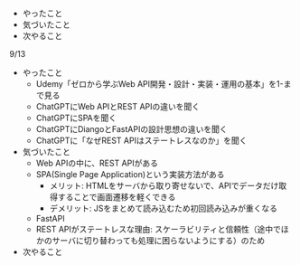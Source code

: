 - やったこと
- 気づいたこと
- 次やること

9/13
- やったこと
  - Udemy「ゼロから学ぶWeb API開発・設計・実装・運用の基本」を1-まで見る
  - ChatGPTにWeb APIとREST APIの違いを聞く
  - ChatGPTにSPAを聞く
  - ChatGPTにDiangoとFastAPIの設計思想の違いを聞く
  - ChatGPTに「なぜREST APIはステートレスなのか」を聞く
- 気づいたこと
  - Web APIの中に、REST APIがある
  - SPA(Single Page Application)という実装方法がある
    - メリット: HTMLをサーバから取り寄せないで、APIでデータだけ取得することで画面遷移を軽くできる
    - デメリット: JSをまとめて読み込むため初回読み込みが重くなる
  - FastAPI
  - REST APIがステートレスな理由: スケーラビリティと信頼性（途中でほかのサーバに切り替わっても処理に困らないようにする）のため
- 次やること
